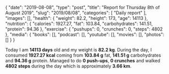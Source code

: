 {
    "date": "2019-08-08",
    "type": "post",
    "title": "Report for Thursday 8th of August 2019",
    "slug": "2019\/08\/08",
    "categories": [
        "Daily report"
    ],
    "images": [],
    "health": {
        "weight": 82.2,
        "height": 173,
        "age": 14113
    },
    "nutrition": {
        "calories": 1927.27,
        "fat": 103.84,
        "carbohydrates": 141.51,
        "protein": 94.36
    },
    "exercise": {
        "pushups": 0,
        "crunches": 0,
        "steps": 4802
    },
    "media": {
        "books": [],
        "podcast": [],
        "youtube": [],
        "movies": [],
        "photos": []
    }
}

Today I am <strong>14113 days</strong> old and my weight is <strong>82.2 kg</strong>. During the day, I consumed <strong>1927.27 kcal</strong> coming from <strong>103.84 g</strong> fat, <strong>141.51 g</strong> carbohydrates and <strong>94.36 g</strong> protein. Managed to do <strong>0 push-ups</strong>, <strong>0 crunches</strong> and walked <strong>4802 steps</strong> during the day which is approximately <strong>3.66 km</strong>.